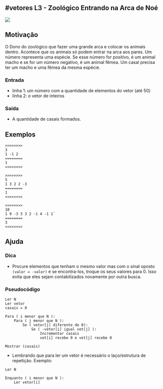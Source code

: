 ## #vetores L3 - Zoológico Entrando na Arca de Noé


![](__capa.jpg)

## Motivação

O Dono do zoológico que fazer uma grande arca e colocar os animais dentro. Acontece que os animais só podem entrar na arca aos pares. Um número representa uma espécie. Se esse número for positivo, é um animal macho e se for um número negativo, é um animal fêmea. Um casal precisa ter um macho e uma fêmea da mesma espécie.

### Entrada

*   linha 1: um número com a quantidade de elementos do vetor (até 50)
*   linha 2: o vetor de inteiros

### Saída

*   A quantidade de casais formados.

## Exemplos

```
>>>>>>>>
3
1 -1 2
========
1
<<<<<<<<

>>>>>>>>
5
1 3 2 2 -3
========
1
<<<<<<<<

>>>>>>>>
10
1 9 -3 3 3 2 -1 4 -1 1`
========
3
<<<<<<<<
```

## Ajuda

### Dica
- Procure elementos que tenham o mesmo valor mas com o sinal oposto `(valor = -valor)` e se encontra-los, troque os seus valores para 0. Isso evita que eles sejam contabilizados novamente por outra busca.


### Pseudocódigo
```
Ler N
Ler vetor
casais = 0

Para ( i menor que N ):
    Para ( j menor que N ):
        Se ( vetor[j] diferente de 0):
            Se ( -vetor[i] igual vet[j] ):
                Incrementar casais
                vet[i] recebe 0 e vet[j] recebe 0

Mostrar (casais)
```

- Lembrando que para ler um vetor é necessário o laço/estrutura de repetição. Exemplo:
```
Ler N

Enquanto ( i menor que N ):
    Ler vetor[i]
```
#
